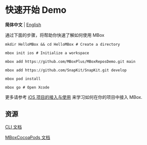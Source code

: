 # 快速开始 Demo

**简体中文** | [English](Quick-Start-Demo-iOS)

通过下面的步骤，将帮助你快速了解如何使用 MBox

```shell
mkdir HelloMBox && cd HelloMBox # Create a directory

mbox init ios # Initialize a workspace

mbox add https://github.com/MBoxPlus/MBoxReposDemo.git main

mbox add https://github.com/SnapKit/SnapKit.git develop

mbox pod install

mbox go # Open Xcode
```

更多请参考 [iOS 项目的接入与使用](Getting-Started-iOS-cn.md) 来学习如何在你的项目中接入 MBox.

## 资源

[CLI 文档](CLI-documentation)

[MBoxCocoaPods 文档](https://github.com/MBoxPlus/mbox-cocoapods)
